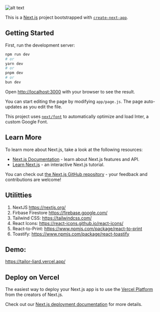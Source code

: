 
![alt text](https://billofficials.tinytake.com/media/15afac0?filename=1706601081767_measure-homepage.png&sub_type=thumbnail_preview&type=attachment&width=1199&height=565)

This is a [Next.js](https://nextjs.org/) project bootstrapped with [`create-next-app`](https://github.com/vercel/next.js/tree/canary/packages/create-next-app).

## Getting Started

First, run the development server:

```bash
npm run dev
# or
yarn dev
# or
pnpm dev
# or
bun dev
```

Open [http://localhost:3000](http://localhost:3000) with your browser to see the result.

You can start editing the page by modifying `app/page.js`. The page auto-updates as you edit the file.

This project uses [`next/font`](https://nextjs.org/docs/basic-features/font-optimization) to automatically optimize and load Inter, a custom Google Font.

## Learn More

To learn more about Next.js, take a look at the following resources:

- [Next.js Documentation](https://nextjs.org/docs) - learn about Next.js features and API.
- [Learn Next.js](https://nextjs.org/learn) - an interactive Next.js tutorial.

You can check out [the Next.js GitHub repository](https://github.com/vercel/next.js/) - your feedback and contributions are welcome!
## Utilitties
1. NextJS https://nextjs.org/
2. Firbase Firestore https://firebase.google.com/
3. Tailwind CSS: https://tailwindcss.com/
4. React Icons: https://react-icons.github.io/react-icons/
5. React-to-Print: https://www.npmjs.com/package/react-to-print
6. Toastify: https://www.npmjs.com/package/react-toastify

## Demo: 
https://tailor-liard.vercel.app/ 

## Deploy on Vercel

The easiest way to deploy your Next.js app is to use the [Vercel Platform](https://vercel.com/new?utm_medium=default-template&filter=next.js&utm_source=create-next-app&utm_campaign=create-next-app-readme) from the creators of Next.js.

Check out our [Next.js deployment documentation](https://nextjs.org/docs/deployment) for more details.
